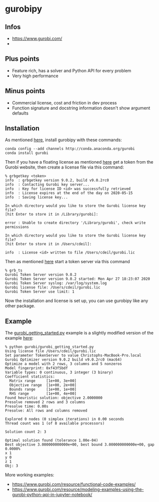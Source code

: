 # gurobipy

## Infos

* https://www.gurobi.com/
* 

## Plus points

* Feature rich, has a solver and Python API for every problem
* Very high performance 

## Minus points

* Commercial license, cost and friction in dev process
* Function signature and docstring information doesn't show argument defaults

## Installation

As mentioned [here](https://www.gurobi.com/gurobi-and-anaconda-for-mac/), install gurobipy with these commands:

```
conda config --add channels http://conda.anaconda.org/gurobi
conda install gurobi
```

Then if you have a floating license as mentioned
[here](https://www.gurobi.com/documentation/9.0/quickstart_mac/setting_up_and_using_a_flo.html)
get a token from the Gurobi website, then create a license file via this command:

```
% grbgetkey <token>
info  : grbgetkey version 9.0.2, build v9.0.2rc0
info  : Contacting Gurobi key server...
info  : Key for license ID <id> was successfully retrieved
info  : License expires at the end of the day on 2020-05-15
info  : Saving license key...

In which directory would you like to store the Gurobi license key file?
[hit Enter to store it in /Library/gurobi]: 

error : Unable to create directory '/Library/gurobi', check write permissions

In which directory would you like to store the Gurobi license key file?
[hit Enter to store it in /Users/cdeil]: 

info  : License <id> written to file /Users/cdeil/gurobi.lic
```

Then as mentioned [here](https://www.gurobi.com/documentation/9.0/quickstart_mac/sta_a_token_server.html) start a token server via this command

```
% grb_ts
Gurobi Token Server version 9.0.2
Gurobi Token Server version 9.0.2 started: Mon Apr 27 18:23:07 2020
Gurobi Token Server syslog: /var/log/system.log
Gurobi license file: /Users/cdeil/gurobi.lic
Gurobi Token Server use limit: 1
```

Now the installation and license is set up, you can use gurobipy like any other package.

## Example

The [gurobi_getting_started.py](gurobi_getting_started.py) example is a slightly modified version of the example
[here](https://www.gurobi.com/documentation/9.0/quickstart_mac/py_example_mip1_py.html):

```
% python gurobi/gurobi_getting_started.py
Using license file /Users/cdeil/gurobi.lic
Set parameter TokenServer to value Christophs-MacBook-Pro.local
Gurobi Optimizer version 9.0.2 build v9.0.2rc0 (mac64)
Optimize a model with 2 rows, 3 columns and 5 nonzeros
Model fingerprint: 0xf43f5bdf
Variable types: 0 continuous, 3 integer (3 binary)
Coefficient statistics:
  Matrix range     [1e+00, 3e+00]
  Objective range  [1e+00, 2e+00]
  Bounds range     [1e+00, 1e+00]
  RHS range        [1e+00, 4e+00]
Found heuristic solution: objective 2.0000000
Presolve removed 2 rows and 3 columns
Presolve time: 0.00s
Presolve: All rows and columns removed

Explored 0 nodes (0 simplex iterations) in 0.00 seconds
Thread count was 1 (of 8 available processors)

Solution count 2: 3 

Optimal solution found (tolerance 1.00e-04)
Best objective 3.000000000000e+00, best bound 3.000000000000e+00, gap 0.0000%
x 1
y 0
z 1
Obj: 3
```

More working examples:

* https://www.gurobi.com/resource/functional-code-examples/
* https://www.gurobi.com/resource/modeling-examples-using-the-gurobi-python-api-in-jupyter-notebook/
